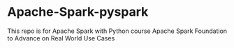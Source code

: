 # Apache-Spark-pyspark
This repo is  for Apache Spark with Python course
Apache Spark Foundation to Advance on Real World Use Cases

